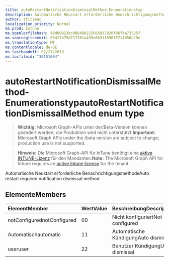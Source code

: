 ```yaml
---
title: autoRestartNotificationDismissalMethod-Enumerationstyp
description: Automatische Neustart erforderliche Benachrichtigungsmethode
author: tfitzmac
localization_priority: Normal
ms.prod: Intune
ms.openlocfilehash: 49d09923bcd0648b225666937820f86f4a73525f
ms.sourcegitcommit: 03421b75d717101a499e0b311890f5714056e29e
ms.translationtype: MT
ms.contentlocale: de-DE
ms.lasthandoff: 02/21/2019
ms.locfileid: "30151604"
---
```

# <a name="autorestartnotificationdismissalmethod-enum-type"></a><span data-ttu-id="8123b-103">autoRestartNotificationDismissalMethod-Enumerationstyp</span><span class="sxs-lookup"><span data-stu-id="8123b-103">autoRestartNotificationDismissalMethod enum type</span></span>

> <span data-ttu-id="8123b-104">**Wichtig:** Microsoft Graph-APIs unter der/Beta-Version können geändert werden; die Produktion wird nicht unterstützt.</span><span class="sxs-lookup"><span data-stu-id="8123b-104">**Important:** Microsoft Graph APIs under the /beta version are subject to change; production use is not supported.</span></span>

> <span data-ttu-id="8123b-105">**Hinweis:** Die Microsoft Graph-API für InTune benötigt eine [aktive INTUNE-Lizenz](https://go.microsoft.com/fwlink/?linkid=839381) für den Mandanten.</span><span class="sxs-lookup"><span data-stu-id="8123b-105">**Note:** The Microsoft Graph API for Intune requires an [active Intune license](https://go.microsoft.com/fwlink/?linkid=839381) for the tenant.</span></span>

<span data-ttu-id="8123b-106">Automatische Neustart erforderliche Benachrichtigungsmethode</span><span class="sxs-lookup"><span data-stu-id="8123b-106">Auto restart required notification dismissal method</span></span>

## <a name="members"></a><span data-ttu-id="8123b-107">Elemente</span><span class="sxs-lookup"><span data-stu-id="8123b-107">Members</span></span>
|<span data-ttu-id="8123b-108">Element</span><span class="sxs-lookup"><span data-stu-id="8123b-108">Member</span></span>|<span data-ttu-id="8123b-109">Wert</span><span class="sxs-lookup"><span data-stu-id="8123b-109">Value</span></span>|<span data-ttu-id="8123b-110">Beschreibung</span><span class="sxs-lookup"><span data-stu-id="8123b-110">Description</span></span>|
|:---|:---|:---|
|<span data-ttu-id="8123b-111">notConfigured</span><span class="sxs-lookup"><span data-stu-id="8123b-111">notConfigured</span></span>|<span data-ttu-id="8123b-112">0</span><span class="sxs-lookup"><span data-stu-id="8123b-112">0</span></span>|<span data-ttu-id="8123b-113">Nicht konfiguriert</span><span class="sxs-lookup"><span data-stu-id="8123b-113">Not configured</span></span>|
|<span data-ttu-id="8123b-114">Automatisch</span><span class="sxs-lookup"><span data-stu-id="8123b-114">automatic</span></span>|<span data-ttu-id="8123b-115">1</span><span class="sxs-lookup"><span data-stu-id="8123b-115">1</span></span>|<span data-ttu-id="8123b-116">Automatische Kündigung</span><span class="sxs-lookup"><span data-stu-id="8123b-116">Auto dismissal</span></span>|
|<span data-ttu-id="8123b-117">user</span><span class="sxs-lookup"><span data-stu-id="8123b-117">user</span></span>|<span data-ttu-id="8123b-118">2</span><span class="sxs-lookup"><span data-stu-id="8123b-118">2</span></span>|<span data-ttu-id="8123b-119">Benutzer Kündigung</span><span class="sxs-lookup"><span data-stu-id="8123b-119">User dismissal</span></span>|




